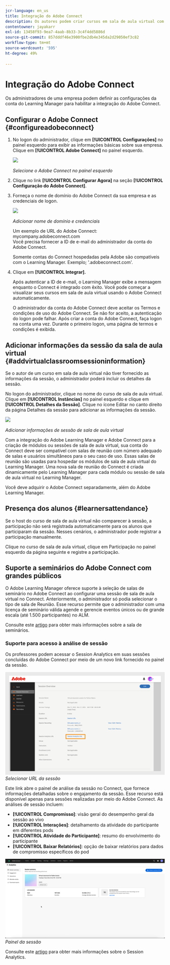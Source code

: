 ```yaml
---
jcr-language: en_us
title: Integração do Adobe Connect
description: Os autores podem criar cursos em sala de aula virtual com o Adobe Connect durante o processo de criação do curso. Para ativar o Adobe Connect na sua conta do Learning Manager, você precisa entrar em contato com o administrador da sua organização.
contentowner: jayakarr
exl-id: 13458f93-9ea7-4aab-8b33-3c4f4dd5886d
source-git-commit: 857dddf46e3900fbe2db4e345da2d29050ef3c82
workflow-type: tm+mt
source-wordcount: '595'
ht-degree: 49%

---
```


# Integração do Adobe Connect

Os administradores de uma empresa podem definir as configurações da conta do Learning Manager para habilitar a integração do Adobe Connect.

## Configurar o Adobe Connect {#configureadobeconnect}

1. No logon do administrador, clique em **[!UICONTROL Configurações]** no painel esquerdo para exibir as informações básicas sobre sua empresa. Clique em **[!UICONTROL Adobe Connect]** no painel esquerdo.

   ![](assets/left-pane.png)

   *Selecione o Adobe Connect no painel esquerdo*

1. Clique no link **[!UICONTROL Configurar Agora]** na seção **[!UICONTROL Configuração do Adobe Connect]**.

   <!--![](assets/configure-now-connect.png)-->

1. Forneça o nome de domínio do Adobe Connect da sua empresa e as credenciais de logon.

   ![](assets/adobeconnect-config.png)

   *Adicionar nome de domínio e credenciais*

   Um exemplo de URL do Adobe Connect: mycompany.adobeconnect.com\
   Você precisa fornecer a ID de e-mail do administrador da conta do Adobe Connect.

   Somente contas do Connect hospedadas pela Adobe são compatíveis com o Learning Manager. Exemplo; &#39;.adobeconnect.com&#39;.

1. Clique em **[!UICONTROL Integrar].**

   Após autenticar a ID de e-mail, o Learning Manager exibe a mensagem enquanto o Connect é integrado com êxito. Você pode começar a visualizar seus cursos em sala de aula virtual usando o Adobe Connect automaticamente.

   O administrador da conta do Adobe Connect deve aceitar os Termos e condições de uso do Adobe Connect. Se não for aceito, a autenticação do logon pode falhar. Após criar a conta do Adobe Connect, faça logon na conta uma vez. Durante o primeiro logon, uma página de termos e condições é exibida.

   <!--![](assets/mail-confirmation.png)-->

## Adicionar informações da sessão da sala de aula virtual {#addvirtualclassroomsessioninformation}

Se o autor de um curso em sala de aula virtual não tiver fornecido as informações da sessão, o administrador poderá incluir os detalhes da sessão.

No logon do administrador, clique no nome do curso de sala de aula virtual. Clique em **[!UICONTROL Instâncias]** no painel esquerdo e clique em **[!UICONTROL Detalhes da Sessão]**.  Clique no ícone Editar no canto direito da página Detalhes da sessão para adicionar as informações da sessão.

![](assets/session-creation-admin.png)

*Adicionar informações de sessão de sala de aula virtual*

Com a integração do Adobe Learning Manager e Adobe Connect para a criação de módulos ou sessões de sala de aula virtual, sua conta do Connect deve ser compatível com salas de reunião com número adequado de salas e usuários simultâneos para o seu caso de uso. Essas salas de reunião são usadas para hospedar os módulos de sala de aula virtual do Learning Manager. Uma nova sala de reunião do Connect é criada dinamicamente pelo Learning Manager para cada módulo ou sessão de sala de aula virtual no Learning Manager.

Você deve adquirir o Adobe Connect separadamente, além do Adobe Learning Manager.

## Presença dos alunos {#learnersattendance}

Se o host do curso de sala de aula virtual não comparecer à sessão, a participação não será registrada automaticamente para os alunos que participaram da sessão. Nesses cenários, o administrador pode registrar a participação manualmente.

Clique no curso de sala de aula virtual, clique em Participação no painel esquerdo da página seguinte e registre a participação.

## Suporte a seminários do Adobe Connect com grandes públicos

O Adobe Learning Manager oferece suporte à seleção de salas de seminário no Adobe Connect ao configurar uma sessão de sala de aula virtual no Connect. Anteriormente, o administrador só podia selecionar o tipo de sala de Reunião. Esse recurso permite que o administrador com uma licença de seminário válida agende e gerencie eventos únicos ou de grande escala (até 1.500 participantes) no ALM.

Consulte este [artigo](https://helpx.adobe.com/adobe-connect/using/creating-seminars.html) para obter mais informações sobre a sala de seminários.

### Suporte para acesso à análise de sessão

Os professores podem acessar o Session Analytics em suas sessões concluídas do Adobe Connect por meio de um novo link fornecido no painel da sessão.

![](assets/adobe-connect-session-url.png)
_Selecionar URL da sessão_

Este link abre o painel de análise da sessão no Connect, que fornece informações detalhadas sobre o engajamento da sessão.
Esse recurso está disponível apenas para sessões realizadas por meio do Adobe Connect. As análises de sessão incluem:

* **[!UICONTROL Compromisso]**: visão geral do desempenho geral da sessão ao vivo
* **[!UICONTROL Interações]**: detalhamento da atividade do participante em diferentes pods
* **[!UICONTROL Atividade do Participante]**: resumo do envolvimento do participante
* **[!UICONTROL Baixar Relatórios]**: opção de baixar relatórios para dados de compromisso específicos do pod

![](assets/session-dashboard.png)
_Painel da sessão_

Consulte este [artigo](https://helpx.adobe.com/in/adobe-connect/using/session-dashboard.html) para obter mais informações sobre o Session Analytics.
